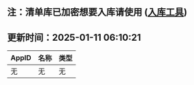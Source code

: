 ## 注：清单库已加密想要入库请使用 ([入库工具](https://github.com/BlankTMing/ManifestAutoUpdate/releases))

## 更新时间：2025-01-11 06:10:21
| AppID | 名称 | 类型  |
| :-------------------- | :----------------------------- | :----------- |
| 无 | 无 | 无 |
